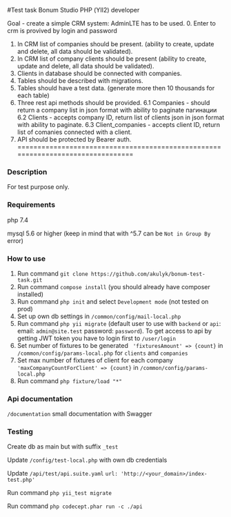 #Test task Bonum Studio
РНР (YII2) developer

Goal - create a simple CRM system:
AdminLTE has to be used.
0. Enter to crm is provived by login and password
1. In CRM list of companies should be present. (ability to create, update and delete, all data should be validated).
2. In CRM list of company clients should be present (ability to create, update and delete, all data should be validated).
3. Clients in database should be connected with companies.
4. Tables should be described with migrations.
5. Tables should have a test data. (generate more then 10 thousands for each table)
6. Three rest api methods should be provided.
6.1 Companies - should return a company list in json format with ability to paginate
пагинации
6.2 Clients - accepts company ID, return list of clients json in json format with ability to paginate.
6.3 Client_companies - accepts client ID, return list of comanies connected with a client.
7. API should be protected by Bearer auth.
================================================================================
### Description
For test purpose only.

### Requirements   
php 7.4 

mysql 5.6 or higher (keep in mind that with ^5.7 can be `Not in Group By` error)

### How to use

1. Run command `git clone https://github.com/akulyk/bonum-test-task.git`
2. Run command `compose install` (you should already have composer installed)   
3. Run command `php init` and select `Development mode` (not tested on prod)
4. Set up own db settings in `/common/config/mail-local.php`
5. Run command `php yii migrate`
   (default user to use with `backend` or `api`:
   email: `admin@site.test`
   password: `password`).
   To get access to api by getting JWT token you have to login first to `/user/login`
6. Set number of fixtures to be generated ` 'fixturesAmount' => {count}` 
   in `/common/config/params-local.php` for `clients` and `companies`
7. Set max number of fixtures of client for each company ` 'maxCompanyCountForClient' => {count}`
   in `/common/config/params-local.php`
8. Run command `php fixture/load "*"`

### Api documentation
`/documentation` small documentation with Swagger

### Testing
Create db as main but with suffix `_test`

Update `/config/test-local.php` with own db credentials

Update `/api/test/api.suite.yaml`
    `url: 'http://<your_domain>/index-test.php'`

Run command `php yii_test migrate`

Run command `php codecept.phar run -c ./api`


